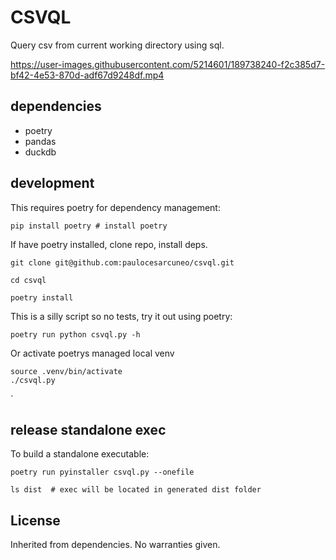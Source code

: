 # CSVQL
Query csv from current working directory using sql.


https://user-images.githubusercontent.com/5214601/189738240-f2c385d7-bf42-4e53-870d-adf67d9248df.mp4


## dependencies
* poetry
* pandas
* duckdb

## development
This requires poetry for dependency management:
``` 
pip install poetry # install poetry 
```
If have poetry installed, clone repo, install deps.
```
git clone git@github.com:paulocesarcuneo/csvql.git

cd csvql

poetry install 
```

This is a silly script so no tests, try it out using poetry: 

```
poetry run python csvql.py -h
```

Or activate poetrys managed local venv

```
source .venv/bin/activate
./csvql.py
```

`

## release standalone exec

To build a standalone executable:
``` 
poetry run pyinstaller csvql.py --onefile

ls dist  # exec will be located in generated dist folder
```

## License 

Inherited from dependencies. No warranties given.
